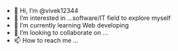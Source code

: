 - 👋 Hi, I’m @vivek12344
- 👀 I’m interested in ...software/IT field to explore myself
- 🌱 I’m currently learning Web developing
- 💞️ I’m looking to collaborate on ...
- 📫 How to reach me ...

<!---
vivek12344/vivek12344 is a ✨ special ✨ repository because its `README.md` (this file) appears on your GitHub profile.
You can click the Preview link to take a look at your changes.
--->
